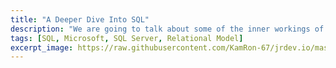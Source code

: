 ```yaml
---
title: "A Deeper Dive Into SQL"
description: "We are going to talk about some of the inner workings of sql"
tags: [SQL, Microsoft, SQL Server, Relational Model]
excerpt_image: https://raw.githubusercontent.com/KamRon-67/jrdev.io/master/assets/img/flower2.jpg
---
```


